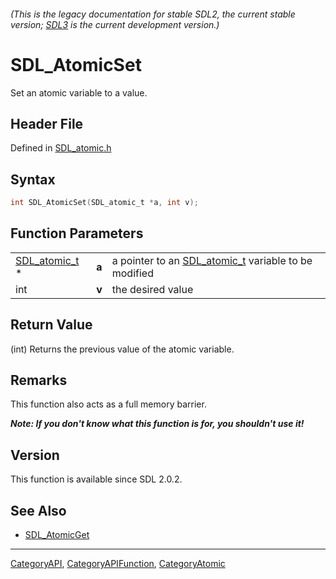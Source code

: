 ###### (This is the legacy documentation for stable SDL2, the current stable version; [SDL3](https://wiki.libsdl.org/SDL3/) is the current development version.)
# SDL_AtomicSet

Set an atomic variable to a value.

## Header File

Defined in [SDL_atomic.h](https://github.com/libsdl-org/SDL/blob/SDL2/include/SDL_atomic.h)

## Syntax

```c
int SDL_AtomicSet(SDL_atomic_t *a, int v);
```

## Function Parameters

|                                |       |                                                                      |
| ------------------------------ | ----- | -------------------------------------------------------------------- |
| [SDL_atomic_t](SDL_atomic_t) * | **a** | a pointer to an [SDL_atomic_t](SDL_atomic_t) variable to be modified |
| int                            | **v** | the desired value                                                    |

## Return Value

(int) Returns the previous value of the atomic variable.

## Remarks

This function also acts as a full memory barrier.

***Note: If you don't know what this function is for, you shouldn't use
it!***

## Version

This function is available since SDL 2.0.2.

## See Also

- [SDL_AtomicGet](SDL_AtomicGet)

----
[CategoryAPI](CategoryAPI), [CategoryAPIFunction](CategoryAPIFunction), [CategoryAtomic](CategoryAtomic)


